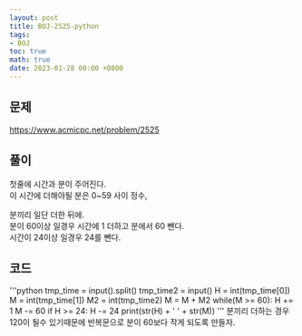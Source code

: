 ```yaml
---
layout: post
title: BOJ-2525-python
tags: 
- BOJ
toc: true
math: true
date: 2023-01-28 00:00 +0800
---
```


## 문제
https://www.acmicpc.net/problem/2525
  
## 풀이
첫줄에 시간과 분이 주어진다.  
이 시간에 더해야될 분은 0~59 사이 정수,

분끼리 일단 더한 뒤에.  
분이 60이상 일경우 시간에 1 더하고 분에서 60 뺀다.  
시간이 24이상 일경우 24를 뺀다.  

## 코드

'''python
tmp_time = input().split()
tmp_time2 = input()
H = int(tmp_time[0])
M = int(tmp_time[1])
M2 = int(tmp_time2)
M = M + M2
while(M >= 60):
    H += 1
    M -= 60
if H >= 24:
    H -= 24
print(str(H) + ' ' + str(M))
'''
분끼리 더하는 경우 120이 될수 있기때문에 반복문으로 분이 60보다 작게 되도록 만들자.